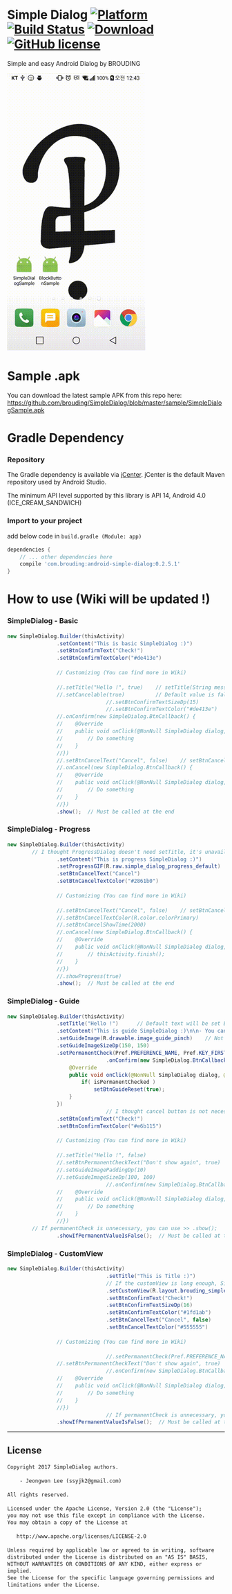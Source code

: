 # Simple Dialog [![Platform](https://img.shields.io/badge/Platform-Android-green.svg) ]()[![Build Status](https://travis-ci.org/BROUDING/SimpleDialog.svg?branch=master)](https://travis-ci.org/BROUDING/SimpleDialog) [![Download](https://api.bintray.com/packages/brouding/maven/android-simple-dialog/images/download.svg) ](https://bintray.com/brouding/maven/android-simple-dialog/_latestVersion)[![GitHub license](https://img.shields.io/badge/License-Apache%202.0-blue.svg)](https://github.com/brouding/simpledialog/blob/master/LICENSE.txt)

Simple and easy Android Dialog by BROUDING

![Sample Video](https://github.com/BROUDING/SimpleDialog/blob/master/sample/sample_video.gif?raw=true)

# Sample .apk
You can download the latest sample APK from this repo here: https://github.com/brouding/SimpleDialog/blob/master/sample/SimpleDialogSample.apk


# Gradle Dependency
### Repository
The Gradle dependency is available via [jCenter](https://bintray.com/brouding/maven/android-simple-dialog).
jCenter is the default Maven repository used by Android Studio.

The minimum API level supported by this library is API 14, Android 4.0 (ICE_CREAM_SANDWICH)


### Import to your project
add below code in `build.gradle (Module: app)`
```gradle
dependencies {
	// ... other dependencies here
    compile 'com.brouding:android-simple-dialog:0.2.5.1'
}
```

# How to use (Wiki will be updated !)
### SimpleDialog - Basic
```java
new SimpleDialog.Builder(thisActivity)
                .setContent("This is basic SimpleDialog :)")
                .setBtnConfirmText("Check!")
                .setBtnConfirmTextColor("#de413e")

                // Customizing (You can find more in Wiki)

                //.setTitle("Hello !", true)	// setTitle(String message, boolean isBold)
                //.setCancelable(true)          // Default value is false
								//.setBtnConfirmTextSizeDp(15)
								//.setBtnConfirmTextColor("#de413e")
                //.onConfirm(new SimpleDialog.BtnCallback() {
                //    @Override
                //    public void onClick(@NonNull SimpleDialog dialog, @NonNull SimpleDialog.BtnAction which) {
                //        // Do something
                //    }
                //})
                //.setBtnCancelText("Cancel", false)	// setBtnCancelText(String message, boolean isBold)
                //.onCancel(new SimpleDialog.BtnCallback() {
                //    @Override
                //    public void onClick(@NonNull SimpleDialog dialog, @NonNull SimpleDialog.BtnAction which) {
                //        // Do something
                //    }
                //})
                .show();  // Must be called at the end
```

### SimpleDialog - Progress
```java
new SimpleDialog.Builder(thisActivity)
		// I thought ProgressDialog doesn't need setTitle, it's unavailable unless there're requests
                .setContent("This is progress SimpleDialog :)")
                .setProgressGIF(R.raw.simple_dialog_progress_default)	// If you use this, setProgress(true) is not necessary
                .setBtnCancelText("Cancel")
                .setBtnCancelTextColor("#2861b0")

                // Customizing (You can find more in Wiki)

                //.setBtnCancelText("Cancel", false)	// setBtnCancelText(String message, boolean isBold)
                //.setBtnCancelTextColor(R.color.colorPrimary)
                //.setBtnCancelShowTime(2000)
                //.onCancel(new SimpleDialog.BtnCallback() {
                //    @Override
                //    public void onClick(@NonNull SimpleDialog dialog, @NonNull SimpleDialog.BtnAction which) {
                //        // thisActivity.finish();
                //    }
                //})
                //.showProgress(true)
                .show();  // Must be called at the end
```

### SimpleDialog - Guide
```java
new SimpleDialog.Builder(thisActivity)
                .setTitle("Hello !")      // Default text will be set Bold, Not necessary
                .setContent("This is guide SimpleDialog :)\n\n- You can pinch the view !")
                .setGuideImage(R.drawable.image_guide_pinch)    // Not necessary
                .setGuideImageSizeDp(150, 150)
                .setPermanentCheck(Pref.PREFERENCE_NAME, Pref.KEY_FIRST_WELCOME)
								.onConfirm(new SimpleDialog.BtnCallbackWithPermanentCheck() {
                    @Override
                    public void onClick(@NonNull SimpleDialog dialog, @NonNull SimpleDialog.BtnAction which, boolean isPermanentChecked) {
                        if( isPermanentChecked )
                            setBtnGuideReset(true);
                    }
                })
								// I thought cancel button is not necessary, it's unavailable unless there're requests
                .setBtnConfirmText("Check!")
                .setBtnConfirmTextColor("#e6b115")

                // Customizing (You can find more in Wiki)

                //.setTitle("Hello !", false)
                //.setBtnPermanentCheckText("Don't show again", true)
                //.setGuideImagePaddingDp(10)
                //.setGuideImageSizeDp(100, 100)
								//.onConfirm(new SimpleDialog.BtnCallback() {
                //    @Override
                //    public void onClick(@NonNull SimpleDialog dialog, @NonNull SimpleDialog.BtnAction which) {
                //        // Do something
                //    }
                //})
		// If permanentCheck is unnecessary, you can use >> .show();
                .showIfPermanentValueIsFalse();  // Must be called at the end (if permanentCheck is necessary)
```

### SimpleDialog - CustomView
```java
new SimpleDialog.Builder(thisActivity)
								.setTitle("This is Title :)")
								// If the customView is long enough, SimpleDialog will put your layout in the ScrollView automatically
								.setCustomView(R.layout.brouding_simple_dialog_test_layout_custom_long)
								.setBtnConfirmText("Check!")
								.setBtnConfirmTextSizeDp(16)
								.setBtnConfirmTextColor("#1fd1ab")
								.setBtnCancelText("Cancel", false)
								.setBtnCancelTextColor("#555555")

                // Customizing (You can find more in Wiki)

								//.setPermanentCheck(Pref.PREFERENCE_NAME, Pref.KEY_PERMANENT_GUIDE_MAIN)
                //.setBtnPermanentCheckText("Don't show again", true)
								//.onConfirm(new SimpleDialog.BtnCallback() {
                //    @Override
                //    public void onClick(@NonNull SimpleDialog dialog, @NonNull SimpleDialog.BtnAction which) {
                //        // Do something
                //    }
                //})
								// If permanentCheck is unnecessary, you can use >> .show();
                .showIfPermanentValueIsFalse();  // Must be called at the end (if permanentCheck is necessary)
```
---
License
-------

    Copyright 2017 SimpleDialog authors.

		- Jeongwon Lee (ssyjk2@gmail.com)

    All rights reserved.

    Licensed under the Apache License, Version 2.0 (the "License");
    you may not use this file except in compliance with the License.
    You may obtain a copy of the License at

       http://www.apache.org/licenses/LICENSE-2.0

    Unless required by applicable law or agreed to in writing, software
    distributed under the License is distributed on an "AS IS" BASIS,
    WITHOUT WARRANTIES OR CONDITIONS OF ANY KIND, either express or implied.
    See the License for the specific language governing permissions and
    limitations under the License.
